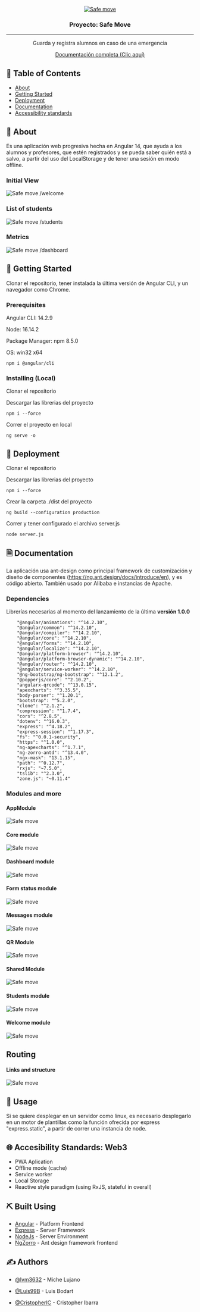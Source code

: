 <p align="center">
  <a href="" rel="noopener">
 <img src="./safe-move.JPG" alt="Safe move"></a>
</p>

<h3 align="center">Proyecto: Safe Move</h3>

---

<p align="center"> Guarda y registra alumnos en caso de una emergencia
</p>

<p align="center">
<a align="center" href="Documentación completa en: https://lvm3632.github.io/SafeMove-Documentation/">Documentación completa (Clic aquí)</a>
 </p>
 
## 📝 Table of Contents
- [About](#about)
- [Getting Started](#getting_started)
- [Deployment](#deployment)
- [Documentation](#documentation)
- [Accessibility standards](#standars)
## 🧐 About <a name = "about"></a>
Es una aplicación web progresiva hecha en Angular 14, que ayuda a los alumnos y profesores, que estén registrados y se pueda saber quién está a salvo, a partir del uso del LocalStorage y de tener una sesión en modo offline.

### Initial View
<img src="./welcome.JPG" alt="Safe move"></a>
/welcome
### List of students
<img src="./students.JPG" alt="Safe move"></a>
/students
### Metrics
<img src="./metrics.JPG" alt="Safe move"></a>
/dashboard
## 🏁 Getting Started <a name = "getting_started"></a>
Clonar el repositorio, tener instalada la última versión de Angular CLI, y un navegador como Chrome.

### Prerequisites
Angular CLI: 14.2.9

Node: 16.14.2

Package Manager: npm 8.5.0

OS: win32 x64

```
npm i @angular/cli
```

### Installing (Local)
Clonar el repositorio

Descargar las librerias del proyecto

```
npm i --force
```

Correr el proyecto en local

```
ng serve -o
```

## 🚀 Deployment <a name = "deployment"></a>
Clonar el repositorio

Descargar las librerias del proyecto

```
npm i --force
```

Crear la carpeta ./dist del proyecto

```
ng build --configuration production
```

Correr y tener configurado el archivo server.js

```
node server.js
```


## 🗎 Documentation <a name = "documentation"></a>
La aplicación usa ant-design como principal framework de customización y diseño de componentes (https://ng.ant.design/docs/introduce/en), y es código abierto. También usado por Alibaba e instancias de Apache.


### Dependencies
Librerías necesarias al momento del lanzamiento de la última **versión 1.0.0**

```
    "@angular/animations": "^14.2.10",
    "@angular/common": "^14.2.10",
    "@angular/compiler": "^14.2.10",
    "@angular/core": "^14.2.10",
    "@angular/forms": "^14.2.10",
    "@angular/localize": "^14.2.10",
    "@angular/platform-browser": "^14.2.10",
    "@angular/platform-browser-dynamic": "^14.2.10",
    "@angular/router": "^14.2.10",
    "@angular/service-worker": "^14.2.10",
    "@ng-bootstrap/ng-bootstrap": "^12.1.2",
    "@popperjs/core": "^2.10.2",
    "angularx-qrcode": "^13.0.15",
    "apexcharts": "^3.35.5",
    "body-parser": "^1.20.1",
    "bootstrap": "^5.2.0",
    "clone": "^2.1.2",
    "compression": "^1.7.4",
    "cors": "^2.8.5",
    "dotenv": "^16.0.3",
    "express": "^4.18.2",
    "express-session": "^1.17.3",
    "fs": "^0.0.1-security",
    "https": "^1.0.0",
    "ng-apexcharts": "^1.7.1",
    "ng-zorro-antd": "^13.4.0",
    "ngx-mask": "13.1.15",
    "path": "^0.12.7",
    "rxjs": "~7.5.0",
    "tslib": "^2.3.0",
    "zone.js": "~0.11.4"
```

### Modules and more
#### AppModule
 <img src="./appmodule.JPG" alt="Safe move"></a>
#### Core module
 <img src="./coremodule.JPG" alt="Safe move"></a>
#### Dashboard module
 <img src="./dashboardmodule.JPG" alt="Safe move"></a>
#### Form status module
 <img src="./formstatusmodule.JPG" alt="Safe move"></a>
#### Messages module
 <img src="./messagesmodule.JPG" alt="Safe move"></a>
#### QR Module
 <img src="./qrmodule.JPG" alt="Safe move"></a>
#### Shared Module
 <img src="./sharedmodule.JPG" alt="Safe move"></a>
#### Students module
 <img src="./studentsmodule.JPG" alt="Safe move"></a>
#### Welcome module
 <img src="./welcomemodule.JPG" alt="Safe move"></a>

## Routing
#### Links and structure
 <img src="./linksmodule.JPG" alt="Safe move"></a>


## 🎈 Usage <a name="usage"></a>
Si se quiere desplegar en un servidor como linux, es necesario desplegarlo en un motor de plantillas como la función ofrecida por express "express.static", a partir de correr una instancia de node.

## 🌐 Accesibility Standards: Web3 <a name = "standards"></a>
- PWA Aplication
- Offline mode (cache)
- Service worker
- Local Storage
- Reactive style paradigm (using RxJS, stateful in overall)
## ⛏️ Built Using <a name = "built_using"></a>
- [Angular](https://angular.io/) - Platform Frontend
- [Express](https://expressjs.com/) - Server Framework
- [NodeJs](https://nodejs.org/en/) - Server Environment
- [NgZorro](https://ng.ant.design/docs/introduce/en) - Ant design framework frontend

## ✍️ Authors <a name = "authors"></a>
- [@lvm3632](https://github.com/lvm3632) - Miche Lujano 

- [@Luis99B](https://github.com/Luis99B) - Luis Bodart 

- [@CristopherIC](https://github.com/Luis99B) - Cristopher Ibarra

